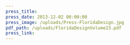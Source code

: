 ```yaml
---
press_title:
press_date: 2013-12-02 00:00:00
press_image: /uploads/Press-FloridaDesign.jpg
pdf_path: /uploads/FloridaDesignVolume23.pdf
press_link:
---
```

